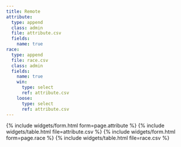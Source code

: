 ```yaml
---
title: Remote
attribute:
  type: append
  class: admin
  file: attribute.csv
  fields:
    name: true
race:
  type: append
  file: race.csv
  class: admin
  fields:
    name: true
    win:
      type: select
      ref: attribute.csv
    loose:
      type: select
      ref: attribute.csv
---
```

{% include widgets/form.html form=page.attribute %}
{% include widgets/table.html file=attribute.csv %}
{% include widgets/form.html form=page.race %}
{% include widgets/table.html file=race.csv %}
